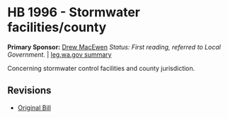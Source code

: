 # HB 1996 - Stormwater facilities/county
**Primary Sponsor:** [Drew MacEwen](/person/leg/drew.macewen.md)
*Status: First reading, referred to Local Government.* | [leg.wa.gov summary](https://app.leg.wa.gov/billsummary?BillNumber=1996&Year=2021)

Concerning stormwater control facilities and county jurisdiction.

## Revisions
* [Original Bill](1/)